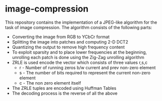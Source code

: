 # image-compression
This repository contains the implementation of a JPEG-like algorithm for the task of image compression. 
The algorithm consists of the following parts:
- Converting the image from RGB to YCbCr format
- Splitting the image into patches and computing 2-D DCT2
- Quantizing the output to remove high frequency content
- To exploit sparsity and to place lower frequencies at the beginning, unrolling each patch is done using the Zig-Zag unrolling algorithm
- ZRLE is used encode the vector which consists of three values r,s,c
  - r - Number of running zeros b/w current and prev non-zero element
  - s - The number of bits required to represent the current non-zero element
  - c - The non zero element itself
- The ZRLE tuples are encoded using Huffman Tables
- The decoding process is the reverse of all the above 
